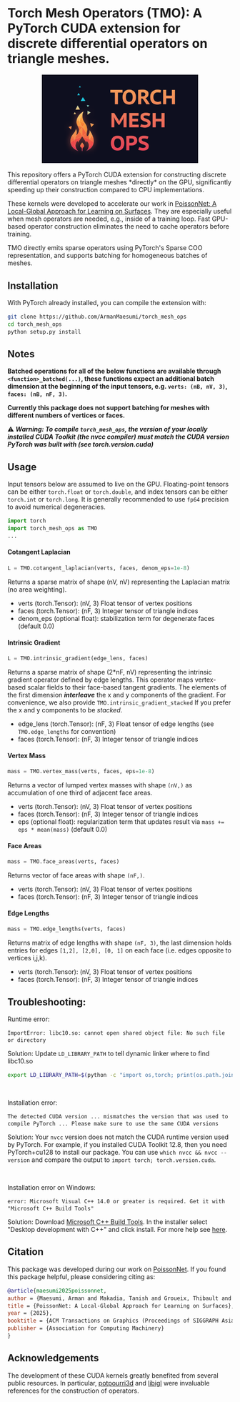 # Torch Mesh Operators (TMO): A PyTorch CUDA extension for discrete differential operators on triangle meshes.

<!-- ![](./assets/torch_mesh_ops_logo.png) -->
<!-- <img src="./assets/torch_mesh_ops_logo.png" width="450" align="left" style="margin-right:20px"/> -->
<p align="center">
  <img src="./assets/torch_mesh_ops_logo.png" width="350"/>
</p>
This repository offers a PyTorch CUDA extension for constructing discrete differential operators on triangle meshes *directly* on the GPU, significantly speeding up their construction compared to CPU implementations.

These kernels were developed to accelerate our work in [PoissonNet: A Local-Global Approach for Learning on Surfaces](https://github.com/ArmanMaesumi/poissonnet). They are especially useful when mesh operators are needed, e.g., inside of a training loop. Fast GPU-based operator construction eliminates the need to cache operators before training. 

TMO directly emits sparse operators using PyTorch's Sparse COO representation, and supports batching for homogeneous batches of meshes.

## Installation
With PyTorch already installed, you can compile the extension with:
```bash
git clone https://github.com/ArmanMaesumi/torch_mesh_ops
cd torch_mesh_ops
python setup.py install
```

## Notes

**Batched operations for all of the below functions are available through `<function>_batched(...)`, these functions expect an additional batch dimension at the beginning of the input tensors, e.g. `verts: (nB, nV, 3)`, `faces: (nB, nF, 3)`.**

**Currently this package does not support batching for meshes with different numbers of vertices or faces.**

⚠️  ***Warning: To compile `torch_mesh_ops`, the version of your locally installed CUDA Toolkit (the nvcc compiler) must match the CUDA version PyTorch was built with (see torch.version.cuda)***

## Usage
Input tensors below are assumed to live on the GPU. Floating-point tensors can be either `torch.float` or `torch.double`, and index tensors can be either `torch.int` or `torch.long`. It is generally recommended to use `fp64` precision to avoid numerical degeneracies.

```python
import torch
import torch_mesh_ops as TMO
...
```

#### Cotangent Laplacian
```python
L = TMO.cotangent_laplacian(verts, faces, denom_eps=1e-8)
```
Returns a sparse matrix of shape (nV, nV) representing the Laplacian matrix (no area weighting).

- verts (torch.Tensor): (nV, 3) Float tensor of vertex positions
- faces (torch.Tensor): (nF, 3) Integer tensor of triangle indices
- denom_eps (optional float): stabilization term for degenerate faces (default 0.0)

#### Intrinsic Gradient
```python
L = TMO.intrinsic_gradient(edge_lens, faces)
```
Returns a sparse matrix of shape (2*nF, nV) representing the intrinsic gradient operator defined by edge lengths. This operator maps vertex-based scalar fields to their face-based tangent gradients. The elements of the first dimension ***interleave*** the x and y components of the gradient. For convenience, we also provide `TMO.intrinsic_gradient_stacked` If you prefer the x and y components to be *stacked*.

- edge_lens (torch.Tensor): (nF, 3) Float tensor of edge lengths (see `TMO.edge_lengths` for convention)
- faces (torch.Tensor): (nF, 3) Integer tensor of triangle indices

#### Vertex Mass
```python
mass = TMO.vertex_mass(verts, faces, eps=1e-8)
```
Returns a vector of lumped vertex masses with shape `(nV,)` as accumulation of one third of adjacent face areas.

- verts (torch.Tensor): (nV, 3) Float tensor of vertex positions
- faces (torch.Tensor): (nF, 3) Integer tensor of triangle indices
- eps (optional float): regularization term that updates result via `mass += eps * mean(mass)` (default 0.0)

#### Face Areas
```python
mass = TMO.face_areas(verts, faces)
```
Returns vector of face areas with shape `(nF,)`.

- verts (torch.Tensor): (nV, 3) Float tensor of vertex positions
- faces (torch.Tensor): (nF, 3) Integer tensor of triangle indices

#### Edge Lengths
```python
mass = TMO.edge_lengths(verts, faces)
```
Returns matrix of edge lengths with shape `(nF, 3)`, the last dimension holds entries for edges `[1,2], [2,0], [0, 1]` on each face (i.e. edges opposite to vertices i,j,k).

- verts (torch.Tensor): (nV, 3) Float tensor of vertex positions
- faces (torch.Tensor): (nF, 3) Integer tensor of triangle indices

## Troubleshooting:
Runtime error:
```
ImportError: libc10.so: cannot open shared object file: No such file or directory
```
Solution: Update `LD_LIBRARY_PATH` to tell dynamic linker where to find libc10.so
```bash
export LD_LIBRARY_PATH=$(python -c "import os,torch; print(os.path.join(os.path.dirname(torch.__file__), 'lib'))"):$LD_LIBRARY_PATH
```

<br/>

Installation error:
```
The detected CUDA version ... mismatches the version that was used to compile PyTorch ... Please make sure to use the same CUDA versions
```
Solution: Your `nvcc` version does not match the CUDA runtime version used by PyTorch. For example, if you installed CUDA Toolkit 12.8, then you need PyTorch+cu128 to install our package. You can use `which nvcc && nvcc --version` and compare the output to `import torch; torch.version.cuda`.

<br/>

Installation error on Windows:
```
error: Microsoft Visual C++ 14.0 or greater is required. Get it with "Microsoft C++ Build Tools"
```
Solution: Download [Microsoft C++ Build Tools](https://visualstudio.microsoft.com/visual-cpp-build-tools/). In the installer select "Desktop development with C++" and click install. For more help see [here](https://stackoverflow.com/questions/64261546/how-to-solve-error-microsoft-visual-c-14-0-or-greater-is-required-when-inst).

## Citation
This package was developed during our work on [PoissonNet](https://github.com/poissonnet). If you found this package helpful, please considering citing as:
```bibtex
@article{maesumi2025poissonnet,
author = {Maesumi, Arman and Makadia, Tanish and Groueix, Thibault and Kim, Vladimir G. and Ritchie, Daniel and Aigerman, Noam},
title = {PoissonNet: A Local-Global Approach for Learning on Surfaces},
year = {2025},
booktitle = {ACM Transactions on Graphics (Proceedings of SIGGRAPH Asia 2025)},
publisher = {Association for Computing Machinery}
}
```

## Acknowledgements

The development of these CUDA kernels greatly benefited from several public resources. In particular, [potpourri3d](https://github.com/nmwsharp/potpourri3d) and [libigl](https://github.com/libigl/libigl) were invaluable references for the construction of operators.

